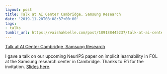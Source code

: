 ```yaml
---
layout: post
title: Talk at AI Center Cambridge, Samsung Research
date: '2019-11-20T08:08:37+00:00'
tags:
- talks
tumblr_url: https://vaishakbelle.com/post/189188445237/talk-at-ai-center-cambridge-samsung-research
---
```

[Talk at AI Center Cambridge, Samsung Research](https://research.samsung.com/aicenter_cambridge)  

I gave a talk on our upcoming NeurIPS paper on implicit learnability in FOL at the Samsung research center in Cambridge. Thanks to Efi for the invitation. [Slides here](https://www.evernote.com/shard/s7/sh/b7ecb90f-de57-47d3-8e83-6ae49bc543da/4618a5dfe92a338b5dd54474931f7113).

